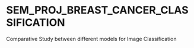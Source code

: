 # SEM_PROJ_BREAST_CANCER_CLASSIFICATION
Comparative Study between different models for Image Classification
